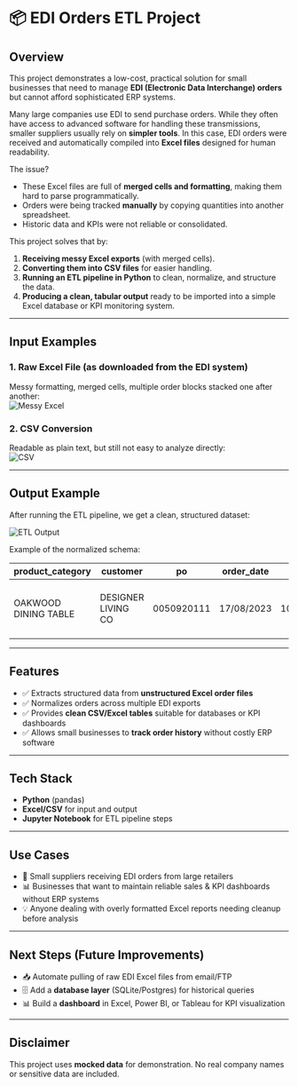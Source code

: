 # 📦 EDI Orders ETL Project  

## Overview  
This project demonstrates a low-cost, practical solution for small businesses that need to manage **EDI (Electronic Data Interchange) orders** but cannot afford sophisticated ERP systems.  

Many large companies use EDI to send purchase orders. While they often have access to advanced software for handling these transmissions, smaller suppliers usually rely on **simpler tools**. In this case, EDI orders were received and automatically compiled into **Excel files** designed for human readability.  

The issue?  
- These Excel files are full of **merged cells and formatting**, making them hard to parse programmatically.  
- Orders were being tracked **manually** by copying quantities into another spreadsheet.  
- Historic data and KPIs were not reliable or consolidated.  

This project solves that by:  
1. **Receiving messy Excel exports** (with merged cells).  
2. **Converting them into CSV files** for easier handling.  
3. **Running an ETL pipeline in Python** to clean, normalize, and structure the data.  
4. **Producing a clean, tabular output** ready to be imported into a simple Excel database or KPI monitoring system.  

---

## Input Examples  

### 1. Raw Excel File (as downloaded from the EDI system)  
Messy formatting, merged cells, multiple order blocks stacked one after another:  
![Messy Excel](https://github.com/user-attachments/assets/639a9370-11c6-4850-b74d-5c7024fa1287)
 

### 2. CSV Conversion  
Readable as plain text, but still not easy to analyze directly:  
![CSV](https://github.com/user-attachments/assets/48d210f7-6dcd-469d-bbdd-cc736edb06c2)
 

---

## Output Example  

After running the ETL pipeline, we get a clean, structured dataset:  

![ETL Output](https://github.com/user-attachments/assets/8b825130-540a-48f1-a051-1634b73b36b2)



Example of the normalized schema:  

| product_category     | customer           | po         | order_date | ean            | buyer_code | deliver_to                 | delivery_date         | item                              | cases | qty | unit_price | order_value |  
|----------------------|-------------------|------------|------------|----------------|------------|---------------------------|-----------------------|-----------------------------------|-------|-----|------------|-------------|  
| OAKWOOD DINING TABLE | DESIGNER LIVING CO | 0050920111 | 17/08/2023 | 1012223334445 | 012345678  | Designer Living Warehouse 1 | 18/08/2023 00:00:00 | Oakwood FURNITURE ITEMS – THE WOODS | 1     | 2   | 120.00     | 240.00      |  

---

## Features  
- ✅ Extracts structured data from **unstructured Excel order files**  
- ✅ Normalizes orders across multiple EDI exports  
- ✅ Provides **clean CSV/Excel tables** suitable for databases or KPI dashboards  
- ✅ Allows small businesses to **track order history** without costly ERP software  

---

## Tech Stack  
- **Python** (pandas)  
- **Excel/CSV** for input and output  
- **Jupyter Notebook** for ETL pipeline steps  

---

## Use Cases  
- 🏢 Small suppliers receiving EDI orders from large retailers  
- 📊 Businesses that want to maintain reliable sales & KPI dashboards without ERP systems  
- 💡 Anyone dealing with overly formatted Excel reports needing cleanup before analysis  

---

## Next Steps (Future Improvements)  
- 📥 Automate pulling of raw EDI Excel files from email/FTP  
- 🗄️ Add a **database layer** (SQLite/Postgres) for historical queries  
- 📊 Build a **dashboard** in Excel, Power BI, or Tableau for KPI visualization  

---

## Disclaimer  
This project uses **mocked data** for demonstration. No real company names or sensitive data are included.
